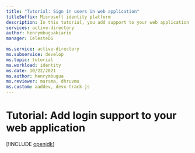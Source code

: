 ```yaml
---
title: "Tutorial: Sign in users in web application"
titleSuffix: Microsoft identity platform
description: In this tutorial, you add support to your web application to sign in Azure AD users.
services: active-directory
author: henrymbuguakiarie
manager: CelesteDG

ms.service: active-directory
ms.subservice: develop
ms.topic: tutorial
ms.workload: identity
ms.date: 10/22/2021
ms.author: henrymbugua
ms.reviewer: marsma, dhruvmu
ms.custom: aaddev, devx-track-js
---
```


# Tutorial: Add login support to your web application


<!-- ::: zone pivot="devlang-asp-net" -->
[!INCLUDE [openjdk](./includes/web-app/open-jdk-tutorial-03-sign-in-users.md)]
<!--::: zone-end -->